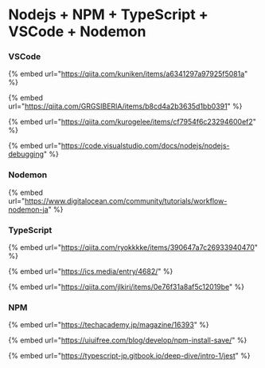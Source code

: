 # Nodejs + NPM + TypeScript + VSCode + Nodemon

### VSCode

{% embed url="https://qiita.com/kuniken/items/a6341297a97925f5081a" %}

{% embed url="https://qiita.com/GRGSIBERIA/items/b8cd4a2b3635d1bb0391" %}

{% embed url="https://qiita.com/kurogelee/items/cf7954f6c23294600ef2" %}

{% embed url="https://code.visualstudio.com/docs/nodejs/nodejs-debugging" %}



### Nodemon

{% embed url="https://www.digitalocean.com/community/tutorials/workflow-nodemon-ja" %}







### TypeScript

{% embed url="https://qiita.com/ryokkkke/items/390647a7c26933940470" %}

{% embed url="https://ics.media/entry/4682/" %}

{% embed url="https://qiita.com/jlkiri/items/0e76f31a8af5c12019be" %}





### NPM

{% embed url="https://techacademy.jp/magazine/16393" %}

{% embed url="https://uiuifree.com/blog/develop/npm-install-save/" %}

{% embed url="https://typescript-jp.gitbook.io/deep-dive/intro-1/jest" %}



